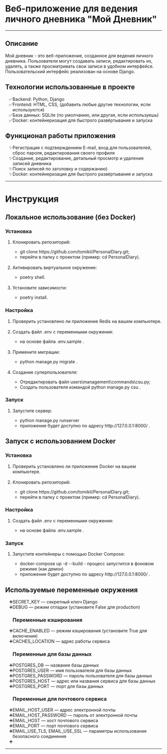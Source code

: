 <h1>Веб-приложение для ведения личного дневника "Мой Дневник"</h1><hr>

<h2>Описание</h2>
Мой дневник - это веб-приложение, созданное для ведения личного дневника. Пользователи могут создавать записи, редактировать их, удалять, а также просматривать свои записи в удобном интерфейсе. Пользовательский интерфейс реализован на основе Django.

<h2>Технологии использованные в проекте</h2>
<ul style="list-style-type: '\2705';">
     <li>Backend: Python, Django</li>
     <li>Frontend: HTML, CSS, (добавить любые другие технологии, если используются)</li>
     <li>База данных: SQLite (по умолчанию, или другая, если используешь)</li>
     <li>Docker: контейнеризация для быстрого развёртывания и запуска</li>
</ul>

<h2>Функционал работы приложения</h2>
<ul style="list-style-type: '\2728';">
     <li>Регистрация с подтверждением E-mail, вход для пользователей,
         сброс пароля, редактирования своего профиля
</li>
     <li>Создание, редактирование, детальный просмотр и удаление записей дневника</li>
     <li>Поиск записей по заголовку и содержанию)</li>
     <li>Docker: контейнеризация для быстрого развёртывания и запуска</li>
</ul><hr>

<h1><strong>Инструкция</strong></h1>

<h2>Локальное использование (без Docker)</h2>

<h3>Установка</h3>
<ol>
<li>Клонировать репозиторий:</li>
<ul>
<li>git clone https://github.com/tomikil/PersonalDiary.git;</li>
<li>перейти в папку с проектом (пример: cd PersonalDiary).</li><br>
</ul>
<li>Активировать виртуальное окружение:</li>
<ul>
<li>poetry shell.</li><br>
</ul>
<li>Установите зависимости:</li>
<ul>
<li>poetry install.</li>
</ul>
</ol>

<h3>Настройка</h3>
<ol>
<li>
Проверить установлено ли приложение Redis на вашем компьютере.<br><br>
</li>
<li>Создать файл .env c переменными окружения:</li>
<ul>
<li>на основе файла .env.sample .</li><br>
</ul>
<li>Примените миграции:</li>
<ul>
<li>python manage.py migrate .</li><br>
</ul>
<li>Создание суперпользователя:</li>
<ul>
<li>Отредактировать файл users\management\commands\csu.py;</li>
<li>Создать пользователя командой python manage.py csu .</li>
</ul>
</ol>

<h3>Запуск</h3>
<ol>
<li>
Запустите сервер:
</li>
<ul>
<li>
python manage.py runserver
</li>
<li>
приложение будет доступно по адресу http://127.0.0.1:8000/ .
</li>
</ul>
</ol>

<h2>Запуск с использованием Docker</h2>

<h3>Установка</h3>
<ol>
<li>
Проверить установлено ли приложение Docker на вашем компьютере.
</li><br>
<li>Клонировать репозиторий:</li>
<ul>
<li>git clone https://github.com/tomikil/PersonalDiary.git;</li>
<li>перейти в папку с проектом (пример: cd PersonalDiary).</li>
</ul>
</ol>

<h3>Настройка</h3>
<ol>
<li>Создать файл .env c переменными окружения:</li>
<ul>
<li>на основе файла .env.sample .</li>
</ul>
</ol>

<h3>Запуск</h3>
<ol>
<li>Запустите контейнеры с помощью Docker Compose:</li>
<ul>
<li>docker-compose up -d --build - процесс запустится в фоновом режиме (как демон)
<li>
приложение будет доступно по адресу http://127.0.0.1:8000/ .
</li>
</ul>
</ol>

<h2>Используемые переменные окружения</h2>
<ul style="list-style-type: '\2795';">
<li>SECRET_KEY — секретный ключ Django</li>
<li>DEBUG — режим отладки (установите False для production)</li>
<h3>Переменные кэширования</h3>
<li>CACHE_ENABLED — режим кэширования (установите True для включения)</li>
<li>CACHES_LOCATION — адрес работы сервиса</li>
<h3>Переменные для базы данных</h3>
<li>POSTGRES_DB — название базы данных</li>
<li>POSTGRES_USER — имя пользователя для базы данных</li>
<li>POSTGRES_PASSWORD — пароль пользователя для базы данных</li>
<li>POSTGRES_HOST — адрес или названия сервиса для базы данных</li>
<li>POSTGRES_PORT — порт для базы данных</li>
<h3>Переменные для почтового сервиса</h3>
<li>EMAIL_HOST_USER — адрес электронной почты</li>
<li>EMAIL_HOST_PASSWORD — пароль от электронной почты</li>
<li>EMAIL_HOST — хост почтового сервиса</li>
<li>EMAIL_PORT — порт почтового сервиса</li>
<li>EMAIL_USE_TLS, EMAIL_USE_SSL — параметры использования безопасного соединения</li>
<li></li>
</ul><hr>

